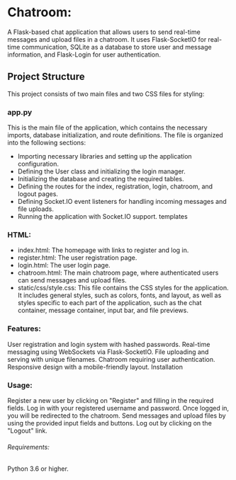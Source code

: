 # Chatroom:

A Flask-based chat application that allows users to send real-time messages and upload files in a chatroom. It uses Flask-SocketIO for real-time communication, SQLite as a database to store user and message information, and Flask-Login for user authentication.

## Project Structure

This project consists of two main files and two CSS files for styling:

### app.py

This is the main file of the application, which contains the necessary imports, database initialization, and route definitions. The file is organized into the following sections:

* Importing necessary libraries and setting up the application configuration.
* Defining the User class and initializing the login manager.
* Initializing the database and creating the required tables.
* Defining the routes for the index, registration, login, chatroom, and logout pages.
* Defining Socket.IO event listeners for handling incoming messages and file uploads.
* Running the application with Socket.IO support.
  templates

### HTML:

* index.html: The homepage with links to register and log in.
* register.html: The user registration page.
* login.html: The user login page.
* chatroom.html: The main chatroom page, where authenticated users can send messages and upload files.
  <br>
* static/css/style.css:
  This file contains the CSS styles for the application. It includes general styles, such as colors, fonts, and layout, as well as styles specific to each part of the application, such as the chat container, message container, input bar, and file previews.

### Features:

User registration and login system with hashed passwords.
Real-time messaging using WebSockets via Flask-SocketIO.
File uploading and serving with unique filenames.
Chatroom requiring user authentication.
Responsive design with a mobile-friendly layout.
Installation

### Usage:

Register a new user by clicking on "Register" and filling in the required fields.
Log in with your registered username and password.
Once logged in, you will be redirected to the chatroom. Send messages and upload files by using the provided input fields and buttons.
Log out by clicking on the "Logout" link.

###### Requirements:

Python 3.6 or higher.
